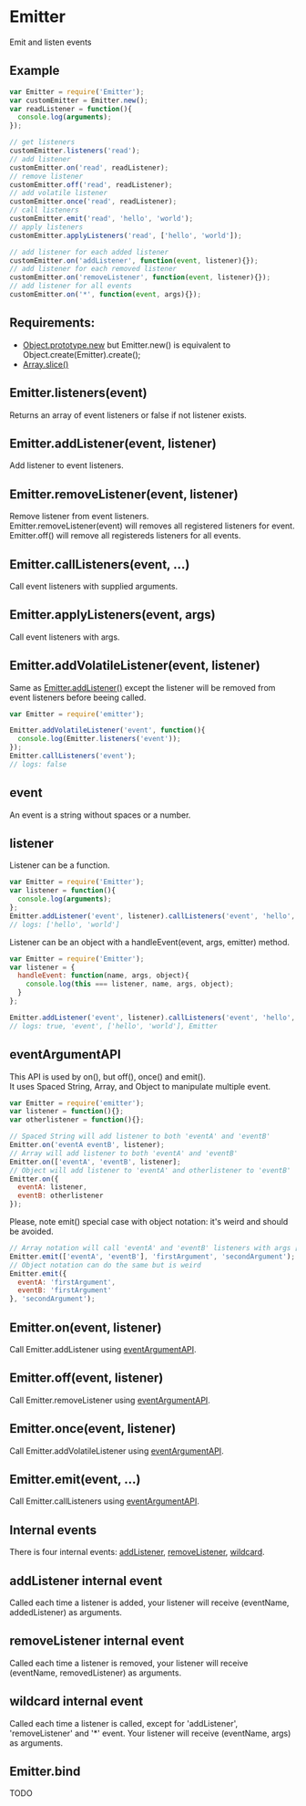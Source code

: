 Emitter
=============

Emit and listen events

## Example

```javascript
var Emitter = require('Emitter');
var customEmitter = Emitter.new();
var readListener = function(){
  console.log(arguments);
});

// get listeners
customEmitter.listeners('read');
// add listener
customEmitter.on('read', readListener);
// remove listener
customEmitter.off('read', readListener);
// add volatile listener
customEmitter.once('read', readListener);
// call listeners
customEmitter.emit('read', 'hello', 'world');
// apply listeners
customEmitter.applyListeners('read', ['hello', 'world']);

// add listener for each added listener
customEmitter.on('addListener', function(event, listener){});
// add listener for each removed listener
customEmitter.on('removeListener', function(event, listener){});
// add listener for all events
customEmitter.on('*', function(event, args){});
```

## Requirements:

- [Object.prototype.new](https://github.com/dmail/nodesite/tree/master/app/node_modules/core/Object.prototype.new) but Emitter.new() is equivalent to Object.create(Emitter).create();
- [Array.slice()](https://github.com/dmail/nodesite/blob/master/app/node_modules/core/array.js#L5)


## Emitter.listeners(event)

Returns an array of event listeners or false if not listener exists.

## Emitter.addListener(event, listener)

Add listener to event listeners.

## Emitter.removeListener(event, listener)

Remove listener from event listeners.  
Emitter.removeListener(event) will removes all registered listeners for event.  
Emitter.off() will remove all registereds listeners for all events.

## Emitter.callListeners(event, ...)

Call event listeners with supplied arguments.

## Emitter.applyListeners(event, args)

Call event listeners with args.

## Emitter.addVolatileListener(event, listener)

Same as [Emitter.addListener()](emitteraddlistenerevent-listener) except the listener will be removed from event listeners before beeing called.  

```javascript
var Emitter = require('emitter');

Emitter.addVolatileListener('event', function(){ 
  console.log(Emitter.listeners('event'));
});
Emitter.callListeners('event');
// logs: false
```

## event

An event is a string without spaces or a number.

## listener

Listener can be a function.

```javascript
var Emitter = require('Emitter');
var listener = function(){
  console.log(arguments);
};
Emitter.addListener('event', listener).callListeners('event', 'hello', 'world');
// logs: ['hello', 'world']
```

Listener can be an object with a handleEvent(event, args, emitter) method.  

```javascript
var Emitter = require('Emitter');
var listener = {
  handleEvent: function(name, args, object){
    console.log(this === listener, name, args, object);
  }
};

Emitter.addListener('event', listener).callListeners('event', 'hello', 'world');
// logs: true, 'event', ['hello', 'world'], Emitter
```

## eventArgumentAPI

This API is used by on(), but off(), once() and emit().  
It uses Spaced String, Array, and Object to manipulate multiple event.  

```javascript
var Emitter = require('emitter');
var listener = function(){};
var otherlistener = function(){};

// Spaced String will add listener to both 'eventA' and 'eventB'
Emitter.on('eventA eventB', listener);
// Array will add listener to both 'eventA' and 'eventB'
Emitter.on(['eventA', 'eventB', listener];
// Object will add listener to 'eventA' and otherlistener to 'eventB'
Emitter.on({
  eventA: listener,
  eventB: otherlistener
});
```

Please, note emit() special case with object notation: it's weird and should be avoided.

```javascript
// Array notation will call 'eventA' and 'eventB' listeners with args ['firstArgument', 'secondArgument']
Emitter.emit(['eventA', 'eventB'], 'firstArgument', 'secondArgument');
// Object notation can do the same but is weird
Emitter.emit({
  eventA: 'firstArgument',
  eventB: 'firstArgument'
}, 'secondArgument');
```

## Emitter.on(event, listener)

Call Emitter.addListener using [eventArgumentAPI](#eventArgumentAPI).

## Emitter.off(event, listener)

Call Emitter.removeListener using [eventArgumentAPI](#eventArgumentAPI).

## Emitter.once(event, listener)

Call Emitter.addVolatileListener using [eventArgumentAPI](#eventArgumentAPI).  

## Emitter.emit(event, ...)

Call Emitter.callListeners using [eventArgumentAPI](#eventArgumentAPI).  

## Internal events

There is four internal events: [addListener](#addlistener-internal-event), [removeListener](#removelistener-internal-event), [wildcard](#wildcard-internal-event).

## addListener internal event

Called each time a listener is added, your listener will receive (eventName, addedListener) as arguments.

## removeListener internal event

Called each time a listener is removed, your listener will receive (eventName, removedListener) as arguments.

## wildcard internal event

Called each time a listener is called, except for 'addListener', 'removeListener' and '*' event. Your listener will receive (eventName, args) as arguments.

## Emitter.bind

TODO


